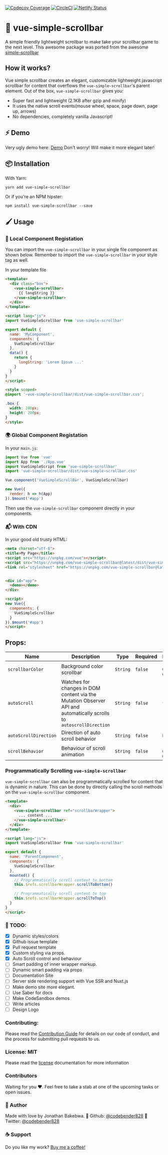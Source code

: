 [![Codecov Coverage](https://img.shields.io/codecov/c/github/codebender828/vue-simple-scrollbar/master.svg?style=flat-square)](https://codecov.io/gh/codebender828/vue-simple-scrollbar) [![CircleCI](https://circleci.com/gh/codebender828/vue-simple-scrollbar.svg?style=svg)](https://circleci.com/gh/codebender828/vue-simple-scrollbar) [![Netlify Status](https://api.netlify.com/api/v1/badges/cf493ebe-9a4a-45df-94ed-162de0ee999b/deploy-status)](https://app.netlify.com/sites/vigorous-hypatia-ceea9b/deploys)

# 🦉 vue-simple-scrollbar
A simple friendly lightweight scrollbar to make take your scrollbar game to the next level. This awesome package was ported from the awesome [simple-scrollbar](https://github.com/buzinas/simple-scrollbar)

## How it works?
Vue simple scrollbar creates an elegant, customizable lightweight javascript scrollbar for content that overflows the `vue-simple-scrollbar`'s parent element. Out of the box, `vue-simple-scrollbar` gives you:
- Super fast and lightweight (2.1KB after gzip and minify)
- It uses the native scroll events(mouse wheel, space, page down, page up, arrows)
- No dependencies, completely vanilla Javascript!

## ⚡️ Demo
Very ugly demo here: [Demo](https://vue-simple-scrollbar.netlify.com/)
Don't worry! Will make it more elegant later!

## 📦 Installation

With Yarn:
```
yarn add vue-simple-scrollbar
```

Or if you're an NPM hipster:
```
npm install vue-simple-scrollbar --save
```

## 🖌 Usage
### 📌 Local Component Registation
You can import the `vue-simple-scrollbar` in your single file component as shown below. Remember to import the `vue-simple-scrollbar` in your style tag as well.

In your template file
```html
<template>
  <div class="box">
    <vue-simple-scrollbar>
      {{ longString }}
    </vue-simple-scrollbar>
  </div>
</template>

<script lang="js">
import VueSimpleScrollbar from 'vue-simple-scrollbar'

export default {
  name: 'MyComponent',
  components: {
    VueSimpleScrollbar
  },
  data() {
    return {
      longString: 'Lorem Ipsum ...'
    }
  }
}
</script>

<style scoped>
@import '~vue-simple-scrollbar/dist/vue-simple-scrollbar.css';

.box {
  width: 200px;
  height: 200px;
}
</style>

```
### 🌍 Global Component Registation
In your `main.js`:
```js
import Vue from 'vue'
import App from './App.vue'
import VueSimpleScript from 'vue-simple-scrollbar'
import 'vue-simple-scrollbar/dist/vue-simple-scrollbar.css'

Vue.component('VueSimpleScrollBar', VueSimpleScrollbar)

new Vue({
  render: h => h(App)
}).$mount('#app')
```
Then use the `vue-simple-scrollbar` component directly in your components.

### 📬 With CDN
In your good old trusty HTML:
```html
<meta charset="utf-8">
<title>My Page</title>
<script src="https://unpkg.com/vue"></script>
<script src="https://unpkg.com/vue-simple-scrollbar@latest/dist/vue-simple-scrollbar.umd.min.js"></script>
<link rel="stylesheet" href="https://unpkg.com/vue-simple-scrollbar@latest/dist/vue-simple-scrollbar.css">


<div id="app">
  <demo></demo>
</div>

<script>
new Vue({
  components: {
    VueSimpleScrollbar
  }
}).$mount('#app')
</script>
```

## Props:
|Name|Description|Type|Required|Default|Values|
|---|---|---|---|---|---|
|`scrollbarColor`|Background color scrollbar|`String` |`false`|`rgba(0, 0, 0, 0.1);`||
|`autoScroll`|Watches for changes in DOM content via the Mutation Observer API and automatically scrolls to `autoscrollDirection`|`String` |`false`|`false`|
|`autoScrollDirection`|Direction of auto scroll behavior|`String` |`false`|`bottom`|`bottom`, `top`|
|`scrollBehavior`|Behaviour of scroll animation|`String` |`false`|`rgba(0, 0, 0, 0.1);`|`smooth`|

### Programmatically Scrolling `vue-simple-scrollbar`
`vue-simple-scrollbar` can also be programmatically scrolled for content that is dynamic in nature. This can be done by directly calling the scroll methods on the `vue-simple-scrollbar` component.

```html
<template>
  <div>
    <vue-simple-scrollbar ref="scrollbarWrapper">
      ... content ...
    </vue-simple-scrollbar>
  </div>
</template>

<script lang="js">
import VueSimpleScrollbar from 'vue-simple-scrollbar'

export default {
  name: 'ParentComponent',
  components: {
    VueSimpleScrollbar
  },
  mounted() {
    // Programmatically scroll content to bottom
    this.$refs.scrollbarWrapper.scrollToBottom()

    // Programmatically scroll content to top
    this.$refs.scrollbarWrapper.scrollToTop()
  }
}
</script>
```

### 🥦 TODO:
- [x]  Dynamic styles/colors
  - [x]  Github issue template
  - [x]  Pull request template
- [x]  Custom styling via props.
- [x]  Auto Scroll control and behaviour
- [ ]  Smart padding of inner wrapper markup.
  - [ ]  Dynamic smart padding via props
- [ ]  Documentation Site
- [ ]  Server side rendering support with Vue SSR and Nuxt.js
- [ ]  Make demo site more elegant.
  - [ ]  Use Saber for docs
  - [ ]  Make CodeSandbox demos
  - [ ]  Write articles
- [ ]  Design Logo

### Contributing:
Please read the [Contribution Guide](./.github/CONTRIBUTING.md) for details on our code of conduct, and the process for submitting pull requests to us.

### License: MIT
Please read the [license](./LICENSE) documentation for more information

### Contributors
Waiting for you ❤️. Feel free to take a stab at one of the upcoming tasks or open issues.

### 🍇 Author 
Made with love by Jonathan Bakebwa.
👣 Github: [@codebender828](https://github.com/codebender828)
🦅 Twitter: [@codebender828](https://twitter.com/codebender828)

### ☕️ Support
Do you like my work? [Buy me a coffee!](https://www.buymeacoffee.com/dIlWof6x5)
